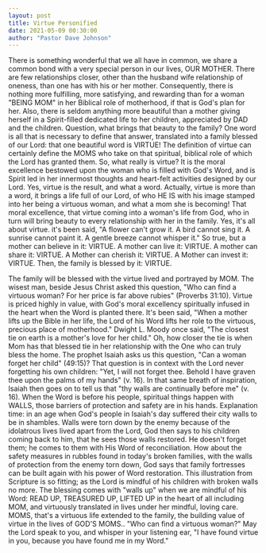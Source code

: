 ```yaml
---
layout: post
title: Virtue Personified
date: 2021-05-09 00:30:00
author: "Pastor Dave Johnson"
---
```


There is something wonderful that we all have in common, we share a common bond with a very special person in our lives, OUR MOTHER.  There are few relationships closer, other than the husband wife relationship of oneness, than one has with his or her mother.  Consequently, there is nothing more fulfilling, more satisfying, and rewarding than for a woman "BEING MOM" in her Biblical role of motherhood, if that is God's plan for her.  Also, there is seldom anything more beautiful than a mother giving herself in a Spirit-filled dedicated life to her children, appreciated by DAD and the children.  Question, what brings that beauty to the family?  One word is all that is necessary to define that answer, translated into a family blessed of our Lord: that one beautiful word is VIRTUE!  The definition of virtue can certainly define the MOMS who take on that spiritual, biblical role of which the Lord has granted them.  So, what really is virtue?  It is the moral excellence bestowed upon the woman who is filled with God's Word, and is Spirit led in her innermost thoughts and heart-felt activities designed by our Lord.  Yes, virtue is the result, and what a word.  Actually, virtue is more than a word, it brings a life full of our Lord, of who HE IS with his image stamped into her being a virtuous woman, and what a mom she is becoming!  That moral excellence, that virtue coming into a woman's life from God, who in turn will bring beauty to every relationship with her in the family.  Yes, it's all about virtue. it's been said, "A flower can't grow it.  A bird cannot sing it.  A sunrise cannot paint it.  A gentle breeze cannot whisper it."  So true, but a mother can believe in it: VIRTUE.   A mother can live it: VIRTUE.  A mother can share it: VIRTUE​. A Mother can cherish it: VIRTUE.  A Mother can invest it: VIRTUE. Then, the family is blessed by it: VIRTUE.

The family will be blessed with the virtue lived and portrayed by MOM. The wisest man, beside Jesus Christ asked this question, "Who can find a virtuous woman?  For her price is far above rubies" (Proverbs 31:10).  Virtue is priced highly in value, with God's moral excellency spiritually infused in the heart when the Word is planted there.   It's been said, "When a mother lifts up the Bible in her life, the Lord of his Word lifts her​ role to the virtuous, precious place of motherhood."  Dwight L. Moody once said, "The closest tie on earth is a mother's love for her child."  Oh, how closer the tie is when Mom has that blessed tie in her relationship with the One who can truly bless the home.  The prophet Isaiah asks us this question, "Can a woman forget her child" (49:15)?  That question is in context with the Lord never forgetting his own children: "Yet, I will not forget thee. Behold I have graven thee upon the palms of my hands" (v. 16).  In that same breath of inspiration, Isaiah then goes on to tell us that "thy walls are continually before me" (v. 16).   When the Word is before his people, spiritual things happen with WALLS, those barriers of protection and safety are in his hands.   Explanation time: in an age when God's people in Isaiah's day suffered their city walls to be in shambles.  Walls were torn down by the enemy because of the idolatrous lives lived apart from the Lord,  God then says to his children coming back to him, that he sees those walls restored. He doesn't forget them; he comes to them with His Word of reconciliation.  How about the safety measures in rubbles found in today's broken families, with the walls of protection from the enemy torn down, God says that family fortresses can be built again with his power of Word restoration.  This illustration from Scripture is so fitting; as the Lord is mindful of his children with broken walls no more.  The blessing comes with "walls up" when we are mindful of his Word: READ UP, TREASURED UP, LIFTED UP in the heart of all including MOM, and virtuously translated in lives under her mindful, loving care.  MOMS, that's a virtuous life extended to the family, the building value of virtue in the lives of GOD'S MOMS.. "Who can find a virtuous woman?"  May the Lord speak to you, and whisper in your listening ear, "I have found virtue in you, because you have found me in my Word."

